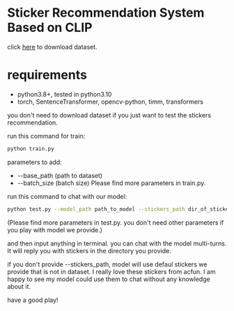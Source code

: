 # Sticker Recommendation System Based on CLIP

click [here](https://drive.google.com/file/d/15_b5tOd3PEJIvYbfhjg35QwjTLBBSR8s/view) to download dataset.

# requirements
- python3.8+, tested in python3.10
- torch, SentenceTransformer, opencv-python, timm, transformers

you don't need to download dataset if you just want to test the stickers recommendation. 

run this command for train:

```bash
python train.py 
```

parameters to add:
- --base_path (path to dataset) 
- --batch_size (batch size)
Please find more parameters in train.py.

run this command to chat with our model:

```bash
python test.py --model_path path_to_model --stickers_path dir_of_stickers --vocab_path path_to_emoji_vocab
```
(Please find more parameters in test.py. you don't need other parameters if you play with model we provide.)

and then input anything in terminal. you can chat with the model multi-turns. It will reply you with stickers in the directory you provide.

if you don't provide --stickers_path, model will use defaul stickers we provide that is not in dataset. I really love these stickers from acfun. I am happy to see my model could use them to chat without any knowledge about it.

have a good play!
